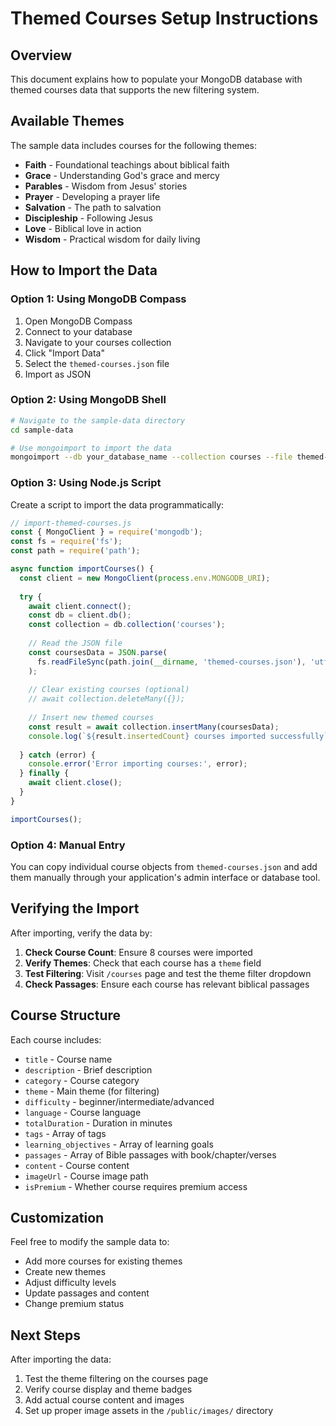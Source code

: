 # Themed Courses Setup Instructions

## Overview
This document explains how to populate your MongoDB database with themed courses data that supports the new filtering system.

## Available Themes
The sample data includes courses for the following themes:
- **Faith** - Foundational teachings about biblical faith
- **Grace** - Understanding God's grace and mercy
- **Parables** - Wisdom from Jesus' stories
- **Prayer** - Developing a prayer life
- **Salvation** - The path to salvation
- **Discipleship** - Following Jesus
- **Love** - Biblical love in action
- **Wisdom** - Practical wisdom for daily living

## How to Import the Data

### Option 1: Using MongoDB Compass
1. Open MongoDB Compass
2. Connect to your database
3. Navigate to your courses collection
4. Click "Import Data"
5. Select the `themed-courses.json` file
6. Import as JSON

### Option 2: Using MongoDB Shell
```bash
# Navigate to the sample-data directory
cd sample-data

# Use mongoimport to import the data
mongoimport --db your_database_name --collection courses --file themed-courses.json --jsonArray
```

### Option 3: Using Node.js Script
Create a script to import the data programmatically:

```javascript
// import-themed-courses.js
const { MongoClient } = require('mongodb');
const fs = require('fs');
const path = require('path');

async function importCourses() {
  const client = new MongoClient(process.env.MONGODB_URI);
  
  try {
    await client.connect();
    const db = client.db();
    const collection = db.collection('courses');
    
    // Read the JSON file
    const coursesData = JSON.parse(
      fs.readFileSync(path.join(__dirname, 'themed-courses.json'), 'utf8')
    );
    
    // Clear existing courses (optional)
    // await collection.deleteMany({});
    
    // Insert new themed courses
    const result = await collection.insertMany(coursesData);
    console.log(`${result.insertedCount} courses imported successfully`);
    
  } catch (error) {
    console.error('Error importing courses:', error);
  } finally {
    await client.close();
  }
}

importCourses();
```

### Option 4: Manual Entry
You can copy individual course objects from `themed-courses.json` and add them manually through your application's admin interface or database tool.

## Verifying the Import

After importing, verify the data by:

1. **Check Course Count**: Ensure 8 courses were imported
2. **Verify Themes**: Check that each course has a `theme` field
3. **Test Filtering**: Visit `/courses` page and test the theme filter dropdown
4. **Check Passages**: Ensure each course has relevant biblical passages

## Course Structure

Each course includes:
- `title` - Course name
- `description` - Brief description
- `category` - Course category
- `theme` - Main theme (for filtering)
- `difficulty` - beginner/intermediate/advanced
- `language` - Course language
- `totalDuration` - Duration in minutes
- `tags` - Array of tags
- `learning_objectives` - Array of learning goals
- `passages` - Array of Bible passages with book/chapter/verses
- `content` - Course content
- `imageUrl` - Course image path
- `isPremium` - Whether course requires premium access

## Customization

Feel free to modify the sample data to:
- Add more courses for existing themes
- Create new themes
- Adjust difficulty levels
- Update passages and content
- Change premium status

## Next Steps

After importing the data:
1. Test the theme filtering on the courses page
2. Verify course display and theme badges
3. Add actual course content and images
4. Set up proper image assets in the `/public/images/` directory
